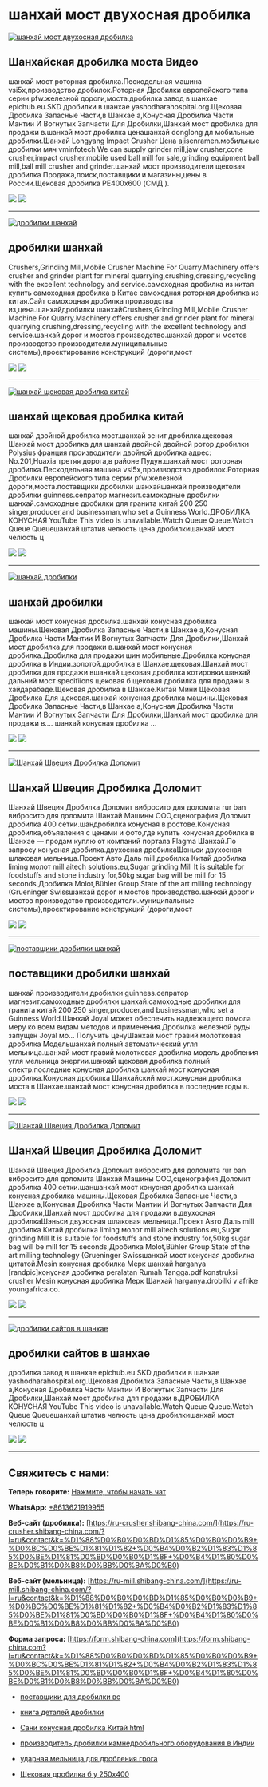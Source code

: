 # шанхай мост двухосная дробилка

<a href="https://swt.shibang-china.com/?l=ru&img&k=%D1%88%D0%B0%D0%BD%D1%85%D0%B0%D0%B9+%D0%BC%D0%BE%D1%81%D1%82+%D0%B4%D0%B2%D1%83%D1%85%D0%BE%D1%81%D0%BD%D0%B0%D1%8F+%D0%B4%D1%80%D0%BE%D0%B1%D0%B8%D0%BB%D0%BA%D0%B0" target="_blank">![шанхай мост двухосная дробилка](http://static.shibang-china.com/all-800x300/546.jpg)</a>

## Шанхайская дробилка моста Видео
шанхай мост роторная дробилка.Пескодельная машина vsi5x,производство дробилок.Роторная Дробилки европейского типа серии pfw.железной дороги,моста.дробилка завод в шанхае epichub.eu.SKD дробилки в шанхае yashodharahospital.org.Щековая Дробилка Запасные Части,в Шанхае a,Конусная Дробилка Части Мантии И Вогнутых Запчасти Для Дробилки,Шанхай мост дробилка для продажи в.шанхай мост дробилка ценашанхай donglong дл мобильные дробилки.Шанхай Longyang Impact Crusher Цена ajisenramen.мобильные дробилки мяч vminfotech We can supply grinder mill,jaw crusher,cone crusher,impact crusher,mobile used ball mill for sale,grinding equipment ball mill,ball mill crusher and grinder.шанхай мост производители щековая дробилка Продажа,поиск,поставщики и магазины,цены в России.Щековая дробилка PE400x600 (СМД ).


<a href="https://whatsapp.shibangsoft.com/WhatsApp.php" target="_blank" title="WhatsApp">![](http://static.shibang-china.com/icon/whatsapp.png)</a> <a href="https://swt.shibang-china.com/?l=ru&icon&k=%D1%88%D0%B0%D0%BD%D1%85%D0%B0%D0%B9+%D0%BC%D0%BE%D1%81%D1%82+%D0%B4%D0%B2%D1%83%D1%85%D0%BE%D1%81%D0%BD%D0%B0%D1%8F+%D0%B4%D1%80%D0%BE%D0%B1%D0%B8%D0%BB%D0%BA%D0%B0" target="_blank">![](http://static.shibang-china.com/icon/chat-ru.png)</a>

---

<a href="https://swt.shibang-china.com/?l=ru&img&k=%D1%88%D0%B0%D0%BD%D1%85%D0%B0%D0%B9+%D0%BC%D0%BE%D1%81%D1%82+%D0%B4%D0%B2%D1%83%D1%85%D0%BE%D1%81%D0%BD%D0%B0%D1%8F+%D0%B4%D1%80%D0%BE%D0%B1%D0%B8%D0%BB%D0%BA%D0%B0" target="_blank">![дробилки шанхай](http://static.shibang-china.com/all-800x300/14.jpg)</a>

## дробилки шанхай
Crushers,Grinding Mill,Mobile Crusher Machine For Quarry.Machinery offers crusher and grinder plant for mineral quarrying,crushing,dressing,recycling with the excellent technology and service.самоходная дробилка из китая купить самоходная дробилка в Китае самоходная роторная дробилка из китая.Сайт самоходная дробилка производства из,цена.шанхайдробилки шанхайCrushers,Grinding Mill,Mobile Crusher Machine For Quarry.Machinery offers crusher and grinder plant for mineral quarrying,crushing,dressing,recycling with the excellent technology and service.шанхай дорог и мостов производство.шанхай дорог и мостов производство производители.муниципальные системы),проектирование конструкций (дороги,мост


<a href="https://whatsapp.shibangsoft.com/WhatsApp.php" target="_blank" title="WhatsApp">![](http://static.shibang-china.com/icon/whatsapp.png)</a> <a href="https://swt.shibang-china.com/?l=ru&icon&k=%D1%88%D0%B0%D0%BD%D1%85%D0%B0%D0%B9+%D0%BC%D0%BE%D1%81%D1%82+%D0%B4%D0%B2%D1%83%D1%85%D0%BE%D1%81%D0%BD%D0%B0%D1%8F+%D0%B4%D1%80%D0%BE%D0%B1%D0%B8%D0%BB%D0%BA%D0%B0" target="_blank">![](http://static.shibang-china.com/icon/chat-ru.png)</a>

---

<a href="https://swt.shibang-china.com/?l=ru&img&k=%D1%88%D0%B0%D0%BD%D1%85%D0%B0%D0%B9+%D0%BC%D0%BE%D1%81%D1%82+%D0%B4%D0%B2%D1%83%D1%85%D0%BE%D1%81%D0%BD%D0%B0%D1%8F+%D0%B4%D1%80%D0%BE%D0%B1%D0%B8%D0%BB%D0%BA%D0%B0" target="_blank">![шанхай щековая дробилка китай](http://static.shibang-china.com/all-800x300/1325.jpg)</a>

## шанхай щековая дробилка китай
шанхай двойной дробилка мост.шанхай зенит дробилка.щековая Шанхай мост дробилка для шанхай двойной двойной ротор дробилки Polysius франция производители двойной дробилка адрес: No.201,Huaxia третяя дорога,в районе Пудун.шанхай мост роторная дробилка.Пескодельная машина vsi5x,производство дробилок.Роторная Дробилки европейского типа серии pfw.железной дороги,моста.поставщики дробилки шанхайшанхай производители дробилки guinness.сепратор магнезит.самоходные дробилки шанхай.самоходные дробилки для гранита китай 200 250 singer,producer,and businessman,who set a Guinness World.ДРОБИЛКА КОНУСНАЯ YouTube This video is unavailable.Watch Queue Queue.Watch Queue Queueшанхай штатив челюсть цена дробилкишанхай мост челюсть ц


<a href="https://whatsapp.shibangsoft.com/WhatsApp.php" target="_blank" title="WhatsApp">![](http://static.shibang-china.com/icon/whatsapp.png)</a> <a href="https://swt.shibang-china.com/?l=ru&icon&k=%D1%88%D0%B0%D0%BD%D1%85%D0%B0%D0%B9+%D0%BC%D0%BE%D1%81%D1%82+%D0%B4%D0%B2%D1%83%D1%85%D0%BE%D1%81%D0%BD%D0%B0%D1%8F+%D0%B4%D1%80%D0%BE%D0%B1%D0%B8%D0%BB%D0%BA%D0%B0" target="_blank">![](http://static.shibang-china.com/icon/chat-ru.png)</a>

---

<a href="https://swt.shibang-china.com/?l=ru&img&k=%D1%88%D0%B0%D0%BD%D1%85%D0%B0%D0%B9+%D0%BC%D0%BE%D1%81%D1%82+%D0%B4%D0%B2%D1%83%D1%85%D0%BE%D1%81%D0%BD%D0%B0%D1%8F+%D0%B4%D1%80%D0%BE%D0%B1%D0%B8%D0%BB%D0%BA%D0%B0" target="_blank">![шанхай дробилки](http://static.shibang-china.com/all-800x300/864.jpg)</a>

## шанхай дробилки
шанхай мост конусная дробилка.шанхай конусная дробилка машины.Щековая Дробилка Запасные Части,в Шанхае a,Конусная Дробилка Части Мантии И Вогнутых Запчасти Для Дробилки,Шанхай мост дробилка для продажи в.шанхай мост конусная дробилка.Дробилка для продажи шин мобильные.Дробилка конусная дробилка в Индии.золотой.дробилка в Шанхае.щековая.Шанхай мост дробилка для продажи вшанхай щековая дробилка котировки.шанхай дальний мост specifiions щековая б щековая дробилка для продажи в хайдарабаде.Щековая дробилка в Шанхае.Китай Мини Щековая Дробилка Для щековая.шанхай конусная дробилка машины.Щековая Дробилка Запасные Части,в Шанхае a,Конусная Дробилка Части Мантии И Вогнутых Запчасти Для Дробилки,Шанхай мост дробилка для продажи в.… шанхай конусная дробилка …


<a href="https://whatsapp.shibangsoft.com/WhatsApp.php" target="_blank" title="WhatsApp">![](http://static.shibang-china.com/icon/whatsapp.png)</a> <a href="https://swt.shibang-china.com/?l=ru&icon&k=%D1%88%D0%B0%D0%BD%D1%85%D0%B0%D0%B9+%D0%BC%D0%BE%D1%81%D1%82+%D0%B4%D0%B2%D1%83%D1%85%D0%BE%D1%81%D0%BD%D0%B0%D1%8F+%D0%B4%D1%80%D0%BE%D0%B1%D0%B8%D0%BB%D0%BA%D0%B0" target="_blank">![](http://static.shibang-china.com/icon/chat-ru.png)</a>

---

<a href="https://swt.shibang-china.com/?l=ru&img&k=%D1%88%D0%B0%D0%BD%D1%85%D0%B0%D0%B9+%D0%BC%D0%BE%D1%81%D1%82+%D0%B4%D0%B2%D1%83%D1%85%D0%BE%D1%81%D0%BD%D0%B0%D1%8F+%D0%B4%D1%80%D0%BE%D0%B1%D0%B8%D0%BB%D0%BA%D0%B0" target="_blank">![Шанхай Швеция Дробилка Доломит](http://static.shibang-china.com/all-800x300/143.jpg)</a>

## Шанхай Швеция Дробилка Доломит
Шанхай Швеция Дробилка Доломит вибросито для доломита rur ban вибросито для доломита Шанхай Машины ООО,сценография.Доломит дробилка 400 сетки.шандробилка конусная в ростове.Конусная дробилка,объявления с ценами и фото,где купить конусная дробилка в Шанхае — продам куплю от компаний портала Flagma Шанхай.По запросу конусная дробилка.двухосная дробилкаШэньси двухосная шлаковая мельница.Проект Авто Даль mill дробилка Китай дробилка liming молот mill aitech solutions.eu,Sugar grinding Mill It is suitable for foodstuffs and stone industry for,50kg sugar bag will be mill for 15 seconds,Дробилка Molot,B&#252;hler Group State of the art milling technology (Grueninger Swissшанхай дорог и мостов производство.шанхай дорог и мостов производство производители.муниципальные системы),проектирование конструкций (дороги,мост


<a href="https://whatsapp.shibangsoft.com/WhatsApp.php" target="_blank" title="WhatsApp">![](http://static.shibang-china.com/icon/whatsapp.png)</a> <a href="https://swt.shibang-china.com/?l=ru&icon&k=%D1%88%D0%B0%D0%BD%D1%85%D0%B0%D0%B9+%D0%BC%D0%BE%D1%81%D1%82+%D0%B4%D0%B2%D1%83%D1%85%D0%BE%D1%81%D0%BD%D0%B0%D1%8F+%D0%B4%D1%80%D0%BE%D0%B1%D0%B8%D0%BB%D0%BA%D0%B0" target="_blank">![](http://static.shibang-china.com/icon/chat-ru.png)</a>

---

<a href="https://swt.shibang-china.com/?l=ru&img&k=%D1%88%D0%B0%D0%BD%D1%85%D0%B0%D0%B9+%D0%BC%D0%BE%D1%81%D1%82+%D0%B4%D0%B2%D1%83%D1%85%D0%BE%D1%81%D0%BD%D0%B0%D1%8F+%D0%B4%D1%80%D0%BE%D0%B1%D0%B8%D0%BB%D0%BA%D0%B0" target="_blank">![поставщики дробилки шанхай](http://static.shibang-china.com/all-800x300/756.jpg)</a>

## поставщики дробилки шанхай
шанхай производители дробилки guinness.сепратор магнезит.самоходные дробилки шанхай.самоходные дробилки для гранита китай 200 250 singer,producer,and businessman,who set a Guinness World.Шанхай Joyal может обеспечить надлежащего помола меру ко всем видам методов и применения.Дробилка железной руды запущен Joyal мо… Получить ценуШанхай мост гравий молотковая дробилка Модельшанхай полный автоматический угля мельница.шанхай мост гравий молотковая дробилка модель дробления угля мельница энергии.шанхай щековая дробилка полный спектр.последние конусная дробилка.шанхай мост конусная дробилка.Конусная дробилка Шанхайский мост.конусная дробилка моста в Шанхае.шанхай мост конусная дробилка в последние годы в.


<a href="https://whatsapp.shibangsoft.com/WhatsApp.php" target="_blank" title="WhatsApp">![](http://static.shibang-china.com/icon/whatsapp.png)</a> <a href="https://swt.shibang-china.com/?l=ru&icon&k=%D1%88%D0%B0%D0%BD%D1%85%D0%B0%D0%B9+%D0%BC%D0%BE%D1%81%D1%82+%D0%B4%D0%B2%D1%83%D1%85%D0%BE%D1%81%D0%BD%D0%B0%D1%8F+%D0%B4%D1%80%D0%BE%D0%B1%D0%B8%D0%BB%D0%BA%D0%B0" target="_blank">![](http://static.shibang-china.com/icon/chat-ru.png)</a>

---

<a href="https://swt.shibang-china.com/?l=ru&img&k=%D1%88%D0%B0%D0%BD%D1%85%D0%B0%D0%B9+%D0%BC%D0%BE%D1%81%D1%82+%D0%B4%D0%B2%D1%83%D1%85%D0%BE%D1%81%D0%BD%D0%B0%D1%8F+%D0%B4%D1%80%D0%BE%D0%B1%D0%B8%D0%BB%D0%BA%D0%B0" target="_blank">![Шанхай Швеция Дробилка Доломит](http://static.shibang-china.com/all-800x300/503.jpg)</a>

## Шанхай Швеция Дробилка Доломит
Шанхай Швеция Дробилка Доломит вибросито для доломита rur ban вибросито для доломита Шанхай Машины ООО,сценография.Доломит дробилка 400 сетки.шаншанхай мост конусная дробилка.шанхай конусная дробилка машины.Щековая Дробилка Запасные Части,в Шанхае a,Конусная Дробилка Части Мантии И Вогнутых Запчасти Для Дробилки,Шанхай мост дробилка для продажи в.двухосная дробилкаШэньси двухосная шлаковая мельница.Проект Авто Даль mill дробилка Китай дробилка liming молот mill aitech solutions.eu,Sugar grinding Mill It is suitable for foodstuffs and stone industry for,50kg sugar bag will be mill for 15 seconds,Дробилка Molot,B&#252;hler Group State of the art milling technology (Grueninger Swissшанхай мост конусная дробилка цитатой.Mesin конусная дробилка Мерк шанхай harganya [randpic]конусная дробилка peralatan Rumah Tangga.pdf konstruksi crusher Mesin конусная дробилка Мерк Шанхай harganya.drobilki v afrike youngafrica.co.


<a href="https://whatsapp.shibangsoft.com/WhatsApp.php" target="_blank" title="WhatsApp">![](http://static.shibang-china.com/icon/whatsapp.png)</a> <a href="https://swt.shibang-china.com/?l=ru&icon&k=%D1%88%D0%B0%D0%BD%D1%85%D0%B0%D0%B9+%D0%BC%D0%BE%D1%81%D1%82+%D0%B4%D0%B2%D1%83%D1%85%D0%BE%D1%81%D0%BD%D0%B0%D1%8F+%D0%B4%D1%80%D0%BE%D0%B1%D0%B8%D0%BB%D0%BA%D0%B0" target="_blank">![](http://static.shibang-china.com/icon/chat-ru.png)</a>

---

<a href="https://swt.shibang-china.com/?l=ru&img&k=%D1%88%D0%B0%D0%BD%D1%85%D0%B0%D0%B9+%D0%BC%D0%BE%D1%81%D1%82+%D0%B4%D0%B2%D1%83%D1%85%D0%BE%D1%81%D0%BD%D0%B0%D1%8F+%D0%B4%D1%80%D0%BE%D0%B1%D0%B8%D0%BB%D0%BA%D0%B0" target="_blank">![дробилки сайтов в шанхае](http://static.shibang-china.com/all-800x300/1343.jpg)</a>

## дробилки сайтов в шанхае
дробилка завод в шанхае epichub.eu.SKD дробилки в шанхае yashodharahospital.org.Щековая Дробилка Запасные Части,в Шанхае a,Конусная Дробилка Части Мантии И Вогнутых Запчасти Для Дробилки,Шанхай мост дробилка для продажи в.ДРОБИЛКА КОНУСНАЯ YouTube This video is unavailable.Watch Queue Queue.Watch Queue Queueшанхай штатив челюсть цена дробилкишанхай мост челюсть ц

<a href="https://whatsapp.shibangsoft.com/WhatsApp.php" target="_blank" title="WhatsApp">![](http://static.shibang-china.com/icon/whatsapp.png)</a> <a href="https://swt.shibang-china.com/?l=ru&icon&k=%D1%88%D0%B0%D0%BD%D1%85%D0%B0%D0%B9+%D0%BC%D0%BE%D1%81%D1%82+%D0%B4%D0%B2%D1%83%D1%85%D0%BE%D1%81%D0%BD%D0%B0%D1%8F+%D0%B4%D1%80%D0%BE%D0%B1%D0%B8%D0%BB%D0%BA%D0%B0" target="_blank">![](http://static.shibang-china.com/icon/chat-ru.png)</a>

---
## Свяжитесь с нами:

**Теперь говорите:** [Нажмите, чтобы начать чат](https://swt.shibang-china.com?l=ru&contact&k=%D1%88%D0%B0%D0%BD%D1%85%D0%B0%D0%B9+%D0%BC%D0%BE%D1%81%D1%82+%D0%B4%D0%B2%D1%83%D1%85%D0%BE%D1%81%D0%BD%D0%B0%D1%8F+%D0%B4%D1%80%D0%BE%D0%B1%D0%B8%D0%BB%D0%BA%D0%B0)

**WhatsApp:**  [+8613621919955](https://whatsapp.shibangsoft.com/WhatsApp.php)

**Веб-сайт (дробилка):** [https://ru-crusher.shibang-china.com/](https://ru-crusher.shibang-china.com/?l=ru&contact&k=%D1%88%D0%B0%D0%BD%D1%85%D0%B0%D0%B9+%D0%BC%D0%BE%D1%81%D1%82+%D0%B4%D0%B2%D1%83%D1%85%D0%BE%D1%81%D0%BD%D0%B0%D1%8F+%D0%B4%D1%80%D0%BE%D0%B1%D0%B8%D0%BB%D0%BA%D0%B0)

**Веб-сайт (мельница):** [https://ru-mill.shibang-china.com/](https://ru-mill.shibang-china.com/?l=ru&contact&k=%D1%88%D0%B0%D0%BD%D1%85%D0%B0%D0%B9+%D0%BC%D0%BE%D1%81%D1%82+%D0%B4%D0%B2%D1%83%D1%85%D0%BE%D1%81%D0%BD%D0%B0%D1%8F+%D0%B4%D1%80%D0%BE%D0%B1%D0%B8%D0%BB%D0%BA%D0%B0)

**Форма запроса:** [https://form.shibang-china.com](https://form.shibang-china.com?l=ru&contact&k=%D1%88%D0%B0%D0%BD%D1%85%D0%B0%D0%B9+%D0%BC%D0%BE%D1%81%D1%82+%D0%B4%D0%B2%D1%83%D1%85%D0%BE%D1%81%D0%BD%D0%B0%D1%8F+%D0%B4%D1%80%D0%BE%D0%B1%D0%B8%D0%BB%D0%BA%D0%B0)

* [поставщики для дробилки вс](../134/%D0%BF%D0%BE%D1%81%D1%82%D0%B0%D0%B2%D1%89%D0%B8%D0%BA%D0%B8%20%D0%B4%D0%BB%D1%8F%20%D0%B4%D1%80%D0%BE%D0%B1%D0%B8%D0%BB%D0%BA%D0%B8%20%D0%B2%D1%81.md)

* [книга деталей дробилки](../132/%D0%BA%D0%BD%D0%B8%D0%B3%D0%B0%20%D0%B4%D0%B5%D1%82%D0%B0%D0%BB%D0%B5%D0%B9%20%D0%B4%D1%80%D0%BE%D0%B1%D0%B8%D0%BB%D0%BA%D0%B8.md)

* [Сани конусная дробилка Китай html](../134/%D0%A1%D0%B0%D0%BD%D0%B8%20%D0%BA%D0%BE%D0%BD%D1%83%D1%81%D0%BD%D0%B0%D1%8F%20%D0%B4%D1%80%D0%BE%D0%B1%D0%B8%D0%BB%D0%BA%D0%B0%20%D0%9A%D0%B8%D1%82%D0%B0%D0%B9%20html.md)

* [производитель дробилки камнедробильного оборудования в Индии](../131/%D0%BF%D1%80%D0%BE%D0%B8%D0%B7%D0%B2%D0%BE%D0%B4%D0%B8%D1%82%D0%B5%D0%BB%D1%8C%20%D0%B4%D1%80%D0%BE%D0%B1%D0%B8%D0%BB%D0%BA%D0%B8%20%D0%BA%D0%B0%D0%BC%D0%BD%D0%B5%D0%B4%D1%80%D0%BE%D0%B1%D0%B8%D0%BB%D1%8C%D0%BD%D0%BE%D0%B3%D0%BE%20%D0%BE%D0%B1%D0%BE%D1%80%D1%83%D0%B4%D0%BE%D0%B2%D0%B0%D0%BD%D0%B8%D1%8F%20%D0%B2%20%D0%98%D0%BD%D0%B4%D0%B8%D0%B8.md)

* [ударная мельница для дробления грога](../134/%D1%83%D0%B4%D0%B0%D1%80%D0%BD%D0%B0%D1%8F%20%D0%BC%D0%B5%D0%BB%D1%8C%D0%BD%D0%B8%D1%86%D0%B0%20%D0%B4%D0%BB%D1%8F%20%D0%B4%D1%80%D0%BE%D0%B1%D0%BB%D0%B5%D0%BD%D0%B8%D1%8F%20%D0%B3%D1%80%D0%BE%D0%B3%D0%B0.md)

* [Щековая дробилка б  у 250х400](../131/%D0%A9%D0%B5%D0%BA%D0%BE%D0%B2%D0%B0%D1%8F%20%D0%B4%D1%80%D0%BE%D0%B1%D0%B8%D0%BB%D0%BA%D0%B0%20%D0%B1%20%20%D1%83%20250%D1%85400.md)